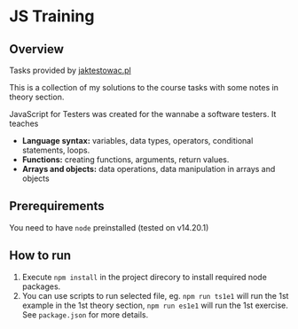 # JS Training

## Overview

Tasks provided by [jaktestowac.pl](https://jaktestowac.pl/course/javascript-dla-testera/)

This is a collection of my solutions to the course tasks with some notes in theory section.

JavaScript for Testers was created for the wannabe a software testers. It teaches 

- **Language syntax:** variables, data types, operators, conditional statements, loops.
- **Functions:** creating functions, arguments, return values.
- **Arrays and objects:** data operations, data manipulation in arrays and objects

## Prerequirements

You need to have `node` preinstalled (tested on v14.20.1)

## How to run

1. Execute `npm install` in the project direcory to install required node packages.
2. You can use scripts to run selected file, eg. `npm run ts1e1` will run the 1st example in the 1st theory section, `npm run es1e1` will run the 1st exercise. See `package.json` for more details.




